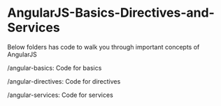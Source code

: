 # AngularJS-Basics-Directives-and-Services

Below folders has code to walk you through important concepts of AngularJS

/angular-basics: Code for basics

/angular-directives: Code for directives

/angular-services: Code for services
